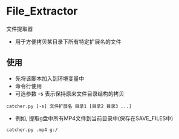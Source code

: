 ﻿# File_Extractor
文件提取器

- 用于方便拷贝某目录下所有特定扩展名的文件

## 使用

- 先将该脚本加入到环境变量中
- 命令行使用
- 可选参数 -s 表示保持原来文件目录结构的拷贝

```
catcher.py [-s] 文件扩展名 目录1 [目录2 目录3 ...]
```

- 例如, 提取g盘中所有MP4文件到当前目录中(保存在SAVE_FILES中)

```
catcher.py .mp4 g:/
```

